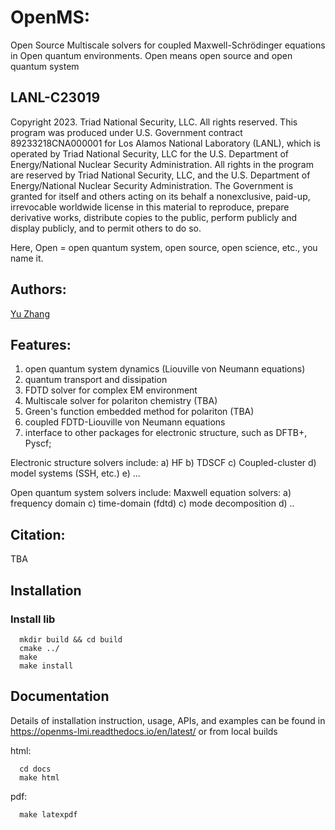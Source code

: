 # OpenMS:

Open Source Multiscale solvers for coupled Maxwell-Schrödinger equations in Open quantum environments. Open means open source and open quantum system

## LANL-C23019

Copyright 2023. Triad National Security, LLC. All rights reserved.
This program was produced under U.S. Government contract 89233218CNA000001 for Los Alamos National Laboratory (LANL), which is operated by Triad National Security, LLC for the U.S. Department of Energy/National Nuclear Security Administration. All rights in the program are reserved by Triad National Security, LLC, and the U.S. Department of Energy/National Nuclear Security Administration. The Government is granted for itself and others acting on its behalf a nonexclusive, paid-up, irrevocable worldwide license in this material to reproduce, prepare derivative works, distribute copies to the public, perform publicly and display publicly, and to permit others to do so.

Here, Open = open quantum system, open source, open science, etc., you name it.

## Authors:

[Yu Zhang](mailto:zhy@lanl.gov)

## Features:

1) open quantum system dynamics (Liouville von Neumann equations)
2) quantum transport and dissipation
3) FDTD solver for complex EM environment
4) Multiscale solver for polariton chemistry (TBA)
5) Green's function embedded method for polariton (TBA)
6) coupled FDTD-Liouville von Neumann equations
7) interface to other packages for electronic structure, such as DFTB+, Pyscf;

Electronic structure solvers include:
a) HF
b) TDSCF
c) Coupled-cluster
d) model systems (SSH, etc.)
e) ...

Open quantum system solvers include:
Maxwell equation solvers:
a) frequency domain
c) time-domain (fdtd)
c) mode decomposition
d) ..

## Citation:

TBA


## Installation

### Install lib

```
  mkdir build && cd build
  cmake ../
  make
  make install
```

## Documentation

Details of installation instruction, usage, APIs, and examples can be
found in https://openms-lmi.readthedocs.io/en/latest/ or from local builds

html:
```
  cd docs
  make html
```

pdf:
```
  make latexpdf
```
